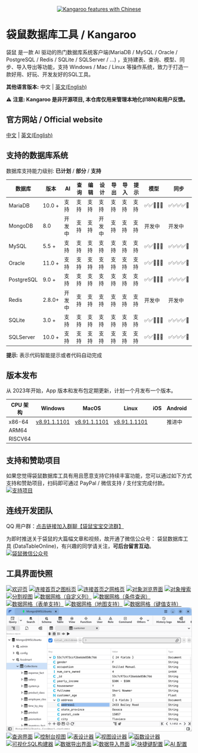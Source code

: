 <p align="center">
    <a href="https://www.datatable.online/zh/?from=github" target="_blank">
        <img src="images/kangaroo-features-cn.png" alt="Kangaroo features with Chinese">
    </a>
</p>

# 袋鼠数据库工具 / Kangaroo
袋鼠 是一款 AI 驱动的热门数据库系统客户端(MariaDB / MySQL / Oracle / PostgreSQL / Redis / SQLite / SQLServer / ...) ，支持建表、查询、模型、同步、导入导出等功能，支持 Windows / Mac / Linux 等操作系统，致力于打造一款好用、好玩、开发友好的SQL工具。

__其他语言版本:__ 中文 | [英文(English)](./README.en.md)

⚠️ **注意: Kangaroo 是非开源项目, 本仓库仅用来管理本地化(I18N)和用户反馈。**


## 官方网站 / Official website
[中文](https://www.datatable.online/zh/?from=github) | [英文(English)](https://www.datatable.online/zh/?from=github)


## 支持的数据库系统
数据库支持能力级别: __已计划__ / __部分__ / __支持__

| 数据库      | 版本     |  AI       | 查询      | 编辑     | 设计     | 导出     | 导入    | 提示      | 模型          | 同步          |
|------------|----------|-----------|----------|----------|---------|----------|----------|----------|---------------|--------------|
| MariaDB    | 10.0 +   | 支持      | 支持      | 支持     | 支持     | 支持     | 支持     | 支持     | ✅✅🔲🔲🔲  | ✅✅✅✅🔲 |
| MongoDB    | 8.0      | 开发中    | 支持      | 支持     | 开发中   | 支持     | 支持     | 支持     | 开发中         | 开发中        |
| MySQL      | 5.5 +    | 支持      | 支持      | 支持     | 支持     | 支持     | 支持     | 支持     | ✅✅🔲🔲🔲  | ✅✅✅✅🔲 |
| Oracle     | 11.0 +   | 支持      | 支持      | 支持     | 支持     | 支持     | 支持     | 支持     | ✅✅🔲🔲🔲  | ✅✅✅✅🔲 |
| PostgreSQL | 9.0 +    | 支持      | 支持      | 支持     | 支持     | 支持     | 支持     | 支持     | ✅✅🔲🔲🔲  | ✅✅✅✅🔲 |
| Redis      | 2.8.0+   | 开发中    | 支持      | 支持     | 支持     | 支持     | 支持     | 支持     | 开发中         | 开发中        |
| SQLite     | 3.0 +    | 支持      | 支持      | 支持     | 支持     | 支持     | 支持     | 支持     | ✅✅🔲🔲🔲  | ✅✅✅✅🔲 |
| SQLServer  | 10.0 +   | 支持      | 支持      | 支持     | 支持     | 支持     | 支持     | 支持     | ✅✅🔲🔲🔲  | ✅✅✅✅🔲 |

**提示**: 表示代码智能提示或者代码自动完成

## 版本发布
从 2023年开始，App 版本和发布包定期更新，计划一个月发布一个版本。

| CPU 架构  | Windows         | MacOS           | Linux           | iOS             | Android         | Harmony         |
|-----------|-----------------|-----------------|-----------------|-----------------|-----------------|-----------------|
| x86-64 | [v8.91.1.1101](https://www.datatable.online/zh/download/v8.91.1.1101.html?from=github&os=windows) | [v8.91.1.1101](https://www.datatable.online/zh/download/v8.91.1.1101.html?from=github&os=macos) | [v8.91.1.1101](https://www.datatable.online/zh/download/v8.91.1.1101.html?from=github&os=linux) | | 推进中 | |
| ARM64 | | | | | | |
| RISCV64 | | | | | | |

## 支持和赞助项目
如果您觉得袋鼠数据库工具有用且愿意支持它持续丰富功能，您可以通过如下方式支持和赞助项目，扫码即可通过 PayPal / 微信支持 / 支付宝完成付款。<br/>
[![支持项目](./images/pay_wide.png)](https://www.datatable.online/zh/?from=github "支持项目")

## 连线开发团队
QQ 用户群：[点击链接加入群聊【袋鼠宝宝交流群】](https://qm.qq.com/q/Crz4CjD74Q)

为即时推送关于袋鼠的大篇幅文章和视频，故开通了微信公众号： 袋鼠数据库工具 (DataTableOnline)，有兴趣的同学请关注，**可后台留言互动**。 <br/>
[![袋鼠微信公众号](./images/kangaroo_mp.png)](https://www.datatable.online/zh/?from=github "袋鼠微信公众号")

## 工具界面快照
[![欢迎页](./images/kangaroo-welcome.png)](https://www.datatable.online/zh/?from=github "欢迎页")
[![连接首页之图标页](./images/kangaroo-starter-iconic.png)](https://www.datatable.online/zh/?from=github "连接首页之图标页")
[![连接首页之网格页](./images/kangaroo-starter-grid.png)](https://www.datatable.online/zh/?from=github "连接首页之网格页")
[![对象浏览界面](./images/kangaroo-explorer.png)](https://www.datatable.online/zh/?from=github "对象浏览界面")
[![对象搜索](./images/kangaroo-search.png)](https://www.datatable.online/zh/?from=github "对象搜索")
[![分割视图](./images/kangaroo-features-cn.png)](https://www.datatable.online/zh/?from=github "分割视图")
[![数据网格（自定义列）](./images/kangaroo-grid.png)](https://www.datatable.online/zh/?from=github "数据网格（自定义列）")
[![数据网格（条件查询）](./images/kangaroo-grid2.png)](https://www.datatable.online/zh/?from=github "数据网格（条件查询）")
[![数据网格（表单支持）](./images/kangaroo-form.png)](https://www.datatable.online/zh/?from=github "数据网格（表单支持）")
[![数据网格（地图支持）](./images/kangaroo-viewer-map.png)](https://www.datatable.online/zh/?from=github "数据网格（地图支持）")
[![数据网格（键值支持）](./images/kangaroo-couple.png)](https://www.datatable.online/?from=github "数据网格（键值支持）")
[![数据网格（集合支持）](./images/kangaroo-collection.png)](https://www.datatable.online/?from=github "数据网格（集合支持）")
[![查询界面](./images/kangaroo-query.png)](https://www.datatable.online/zh/?from=github "查询界面")
[![控制台视图](./images/kangaroo-console.png)](https://www.datatable.online/?from=github "控制台视图")
[![表设计器](./images/kangaroo-designer.png)](https://www.datatable.online/zh/?from=github "表设计器")
[![视图设计器](./images/kangaroo-view.png)](https://www.datatable.online/zh/?from=github "视图设计器")
[![函数设计器](./images/kangaroo-function.png)](https://www.datatable.online/zh/?from=github "函数设计器")
[![可视化SQL构建器](./images/kangaroo-sql-builder.png)](https://www.datatable.online/zh/?from=github "可视化SQL构建器")
[![数据导出界面](./images/kangaroo-export.png)](https://www.datatable.online/zh/?from=github "数据导出界面")
[![数据导入界面](./images/kangaroo-import.png)](https://www.datatable.online/zh/?from=github "数据导入界面")
[![快捷键配置](./images/kangaroo-setting.png)](https://www.datatable.online/zh/?from=github "工具配置界面")
[![AI 配置](./images/kangaroo-setting-ai.png)](https://www.datatable.online/zh/?from=github "快捷键配置")
